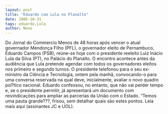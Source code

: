 ```yaml
---
layout: post
title: "Eduardo com Lula no Planalto"
date: 2006-10-31
tags: eduardo,Lula
author: None
---
```

Do Jornal do Commercio
Menos de 48 horas após vencer o atual governador Mendonça Filho (PFL), o governador eleito de Pernambuco, Eduardo Campos (PSB), reúne-se hoje com o presidente reeleito Luiz Inácio Lula da Silva (PT), no Palácio do Planalto. 
O encontro acontece antes da audiência que Lula pretende agendar com todos os governadores eleitos nos primeiro e segundo turnos. 
O presidente telefonou para o seu ex-ministro da Ciência e Tecnologia, ontem pela manhã, convocando-o para uma conversa reservada na qual deve, inicialmente, avaliar o novo quadro pol?tico nacional. Eduardo confessou, no entanto, que não vai perder tempo e, se o presidente permitir, já apresentará um documento com reivindicações para ampliar as parcerias da União com o Estado. “Temos uma pauta grande???, frisou, sem detalhar quais são estes pontos.
Leia mais aqui (assinantes JC e UOL). 